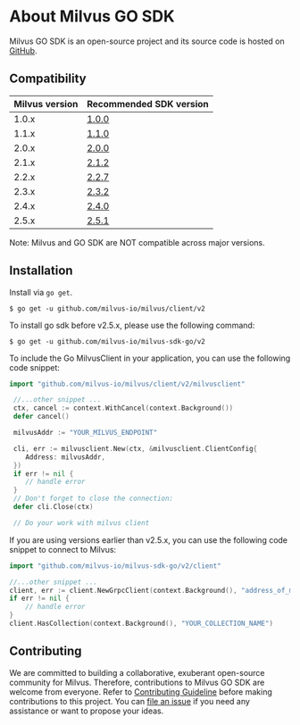 # About Milvus GO SDK

Milvus GO SDK is an open-source project and its source code is hosted on [GitHub](https://github.com/milvus-io/milvus/tree/master/client).

## Compatibility

| Milvus version | Recommended SDK version      |
| -------------- | ---------------------------- |
| 1.0.x | [1.0.0](https://github.com/milvus-io/milvus-sdk-go/tree/v1.0.0) |
| 1.1.x | [1.1.0](https://github.com/milvus-io/milvus-sdk-go/tree/v1.1.0) |
| 2.0.x	| [2.0.0](https://github.com/milvus-io/milvus-sdk-go/tree/v2.0.0)|
| 2.1.x	| [2.1.2](https://github.com/milvus-io/milvus-sdk-go/tree/v2.1.2)|
| 2.2.x	| [2.2.7](https://github.com/milvus-io/milvus-sdk-go/tree/v2.2.8)|
| 2.3.x	| [2.3.2](https://github.com/milvus-io/milvus-sdk-go/tree/v2.3.3)|
| 2.4.x	| [2.4.0](https://github.com/milvus-io/milvus-sdk-go/tree/v2.4.1)|
| 2.5.x	| [2.5.1](https://github.com/milvus-io/milvus/tree/client/v2.5.1/client)|

Note: Milvus and GO SDK are NOT compatible across major versions.

## Installation

Install via `go get`.

```shell
$ go get -u github.com/milvus-io/milvus/client/v2
```

<div class="alert note">

To install go sdk before v2.5.x, please use the following command:

```shell
$ go get -u github.com/milvus-io/milvus-sdk-go/v2
```

</div>

To include the Go MilvusClient in your application, you can use the following code snippet:

```go
import "github.com/milvus-io/milvus/client/v2/milvusclient"

 //...other snippet ...
 ctx, cancel := context.WithCancel(context.Background())
 defer cancel()

 milvusAddr := "YOUR_MILVUS_ENDPOINT"

 cli, err := milvusclient.New(ctx, &milvusclient.ClientConfig{
 	Address: milvusAddr,
 })
 if err != nil {
 	// handle error
 }
 // Don't forget to close the connection:
 defer cli.Close(ctx)

 // Do your work with milvus client
```

<div class="alert note">

If you are using versions earlier than v2.5.x, you can use the following code snippet to connect to Milvus:

```go
import "github.com/milvus-io/milvus-sdk-go/v2/client"

//...other snippet ...
client, err := client.NewGrpcClient(context.Background(), "address_of_milvus")
if err != nil {
    // handle error
}
client.HasCollection(context.Background(), "YOUR_COLLECTION_NAME")
```

</div>

## Contributing

We are committed to building a collaborative, exuberant open-source community for Milvus. Therefore, contributions to Milvus GO SDK are welcome from everyone. Refer to [Contributing Guideline](https://github.com/milvus-io/milvus/blob/master/CONTRIBUTING.md) before making contributions to this project. You can [file an issue](https://github.com/milvus-io/milvus/issues/new/choose) if you need any assistance or want to propose your ideas.
